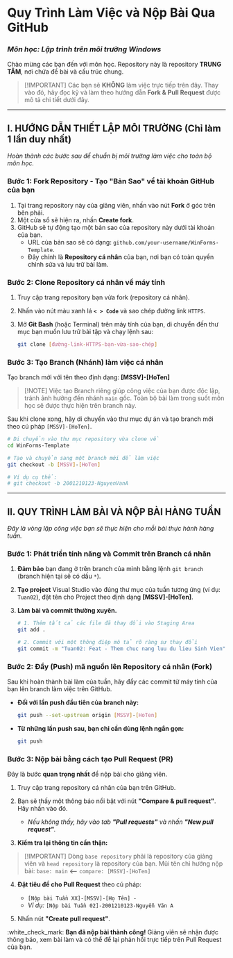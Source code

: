 # **Quy Trình Làm Việc và Nộp Bài Qua GitHub**

### *Môn học: Lập trình trên môi trường Windows*

Chào mừng các bạn đến với môn học. Repository này là repository **TRUNG TÂM**, nơi chứa đề bài và cấu trúc chung.

> [\!IMPORTANT]
> Các bạn sẽ **KHÔNG** làm việc trực tiếp trên đây. Thay vào đó, hãy đọc kỹ và làm theo hướng dẫn **Fork & Pull Request** được mô tả chi tiết dưới đây.

-----

## **I. HƯỚNG DẪN THIẾT LẬP MÔI TRƯỜNG (Chỉ làm 1 lần duy nhất)**

*Hoàn thành các bước sau để chuẩn bị môi trường làm việc cho toàn bộ môn học.*

### **Bước 1: Fork Repository - Tạo "Bản Sao" về tài khoản GitHub của bạn**

1.  Tại trang repository này của giảng viên, nhấn vào nút **Fork** ở góc trên bên phải.
2.  Một cửa sổ sẽ hiện ra, nhấn **Create fork**.
3.  GitHub sẽ tự động tạo một bản sao của repository này dưới tài khoản của bạn.
      * URL của bản sao sẽ có dạng: `github.com/your-username/WinForms-Template`.
      * Đây chính là **Repository cá nhân** của bạn, nơi bạn có toàn quyền chỉnh sửa và lưu trữ bài làm.

### **Bước 2: Clone Repository cá nhân về máy tính**

1.  Truy cập trang repository bạn vừa fork (repository cá nhân).

2.  Nhấn vào nút màu xanh lá **`< > Code`** và sao chép đường link `HTTPS`.

3.  Mở **Git Bash** (hoặc Terminal) trên máy tính của bạn, di chuyển đến thư mục bạn muốn lưu trữ bài tập và chạy lệnh sau:

    ```bash
    git clone [đường-link-HTTPS-bạn-vừa-sao-chép]
    ```

### **Bước 3: Tạo Branch (Nhánh) làm việc cá nhân**
Tạo branch mới với tên theo định dạng: **[MSSV]-[HoTen]**
> [\!NOTE]
> Việc tạo Branch riêng giúp công việc của bạn được độc lập, tránh ảnh hưởng đến nhánh `main` gốc. Toàn bộ bài làm trong suốt môn học sẽ được thực hiện trên branch này.

Sau khi clone xong, hãy di chuyển vào thư mục dự án và tạo branch mới theo cú pháp `[MSSV]-[HoTen]`.

```bash
# Di chuyển vào thư mục repository vừa clone về
cd WinForms-Template

# Tạo và chuyển sang một branch mới để làm việc
git checkout -b [MSSV]-[HoTen]

# Ví dụ cụ thể:
# git checkout -b 2001210123-NguyenVanA
```

-----

## **II. QUY TRÌNH LÀM BÀI VÀ NỘP BÀI HÀNG TUẦN**

*Đây là vòng lặp công việc bạn sẽ thực hiện cho mỗi bài thực hành hàng tuần.*

### **Bước 1: Phát triển tính năng và Commit trên Branch cá nhân**

1.  **Đảm bảo** bạn đang ở trên branch của mình bằng lệnh `git branch` (branch hiện tại sẽ có dấu `*`).

2.  **Tạo project** Visual Studio vào đúng thư mục của tuần tương ứng (ví dụ: `Tuan02`), đặt tên cho Project theo định dạng **[MSSV]-[HoTen]**.

3.  **Làm bài và commit thường xuyên.** 

    ```bash
    # 1. Thêm tất cả các file đã thay đổi vào Staging Area
    git add .

    # 2. Commit với một thông điệp mô tả rõ ràng sự thay đổi
    git commit -m "Tuan02: Feat - Them chuc nang luu du lieu Sinh Vien"
    ```

### **Bước 2: Đẩy (Push) mã nguồn lên Repository cá nhân (Fork)**

Sau khi hoàn thành bài làm của tuần, hãy đẩy các commit từ máy tính của bạn lên branch làm việc trên GitHub.

  * **Đối với lần push đầu tiên của branch này:**

    ```bash
    git push --set-upstream origin [MSSV]-[HoTen]
    ```

  * **Từ những lần push sau, bạn chỉ cần dùng lệnh ngắn gọn:**

    ```bash
    git push
    ```

### **Bước 3: Nộp bài bằng cách tạo Pull Request (PR)**

Đây là bước **quan trọng nhất** để nộp bài cho giảng viên.

1.  Truy cập trang repository cá nhân của bạn trên GitHub.

2.  Bạn sẽ thấy một thông báo nổi bật với nút **"Compare & pull request"**. Hãy nhấn vào đó.

      * *Nếu không thấy, hãy vào tab **"Pull requests"** và nhấn **"New pull request"**.*

3.  **Kiểm tra lại thông tin cẩn thận:**

   > [\!IMPORTANT]
        Dòng `base repository` phải là repository của giảng viên và `head repository` là repository của bạn. Mũi tên chỉ hướng nộp bài:
        `base: main` **\<--** `compare: [MSSV]-[HoTen]`

4.  **Đặt tiêu đề cho Pull Request** theo cú pháp:

      * `[Nộp bài Tuần XX]-[MSSV]-[Họ Tên] - `
      * *Ví dụ:* `[Nộp bài Tuần 02]-2001210123-Nguyễn Văn A`

5.  Nhấn nút **"Create pull request"**.

:white\_check\_mark: **Bạn đã nộp bài thành công\!** Giảng viên sẽ nhận được thông báo, xem bài làm và có thể để lại phản hồi trực tiếp trên Pull Request của bạn.
